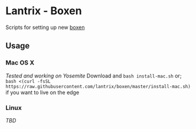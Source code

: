 # Lantrix - Boxen

Scripts for setting up new [boxen](http://www.urbandictionary.com/define.php?term=boxen)

## Usage

### Mac OS X

_Tested and working on Yosemite_
Download and `bash install-mac.sh` or;
`bash <(curl -fsSL https://raw.githubusercontent.com/lantrix/boxen/master/install-mac.sh)` if you want to live on the edge

### Linux

_TBD_
